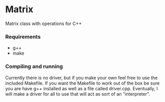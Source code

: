 # Matrix
Matrix class with operations for C++

### Requirements
- g++
- make

### Compiling and running
Currently there is no driver, but if you make your own feel free to use the included Makefile. If you want the Makefile to work out of the box be sure you are have g++ installed as well as a file called driver.cpp. Eventually, I will make a driver for all to use that will act as sort of an "interpreter".

